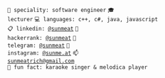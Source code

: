 <code>👷 speciality: software engineer</code>
<code>🎓 lecturer</code>
<code>💻 languages: c++, c#, java, javascript</code><br>
<code>📋 linkedin: [@sunmeat](https://www.linkedin.com/in/sunmeat)</code>
<code>💅 hackerrank: [@sunmeat](https://www.hackerrank.com/sunmeat)</code>
<code>📱 telegram: [@sunmeat](https://t.me/sunmeat)</code>
<code>📸 instagram: [@sunme.at](https://www.instagram.com/sunme.at/)</code>
<code>📫 [sunmeatrich@gmail.com](mailto:sunmeatrich@gmail.com)</code><br>
<code>🎤 fun fact: karaoke singer & melodica player</code>
